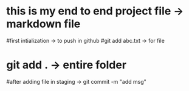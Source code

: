 # this is my end to end project file -> markdown file

#first intialization -> to push in github
#git add abc.txt -> for file
# git add . -> entire folder

#after adding file in staging -> git commit -m "add msg"
